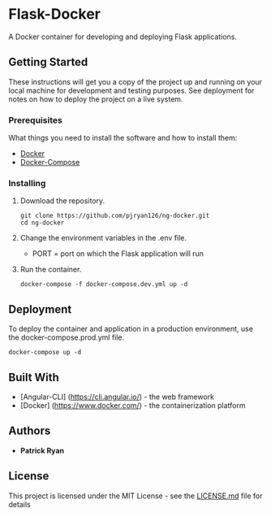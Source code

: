 # Flask-Docker

A Docker container for developing and deploying Flask applications.

## Getting Started

These instructions will get you a copy of the project up and running on your local
machine for development and testing purposes. See deployment for notes on how to deploy
the project on a live system.

### Prerequisites

What things you need to install the software and how to install them:

- <a href="https://docs.docker.com/engine/installation/">Docker</a>
- <a href="https://docs.docker.com/compose/install/">Docker-Compose</a>

### Installing

1. Download the repository.

    ```
    git clone https://github.com/pjryan126/ng-docker.git
    cd ng-docker
    ```

1. Change the environment variables in the .env file.

    - PORT = port on which the Flask application will run

1. Run the container.

    ```
    docker-compose -f docker-compose.dev.yml up -d
    ```

## Deployment
To deploy the container and application in a production environment, use the docker-compose.prod.yml file.

```
docker-compose up -d
```

## Built With

* [Angular-CLI] (https://cli.angular.io/) - the web framework
* [Docker] (https://www.docker.com/) - the containerization platform

## Authors

* **Patrick Ryan**

## License

This project is licensed under the MIT License - see the [LICENSE.md](LICENSE.md) file for details
